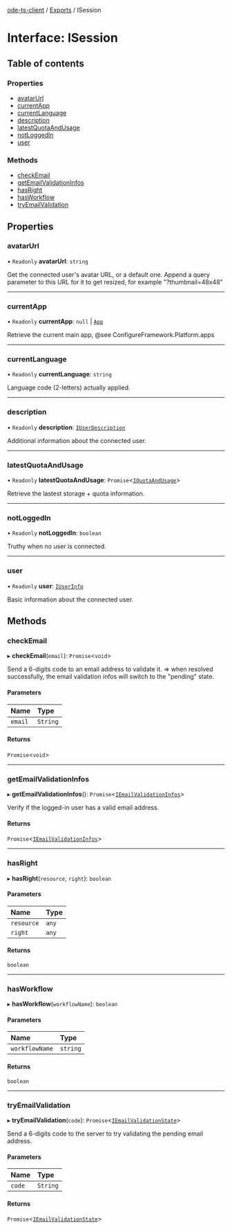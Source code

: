 [ode-ts-client](../README.md) / [Exports](../modules.md) / ISession

# Interface: ISession

## Table of contents

### Properties

- [avatarUrl](ISession.md#avatarurl)
- [currentApp](ISession.md#currentapp)
- [currentLanguage](ISession.md#currentlanguage)
- [description](ISession.md#description)
- [latestQuotaAndUsage](ISession.md#latestquotaandusage)
- [notLoggedIn](ISession.md#notloggedin)
- [user](ISession.md#user)

### Methods

- [checkEmail](ISession.md#checkemail)
- [getEmailValidationInfos](ISession.md#getemailvalidationinfos)
- [hasRight](ISession.md#hasright)
- [hasWorkflow](ISession.md#hasworkflow)
- [tryEmailValidation](ISession.md#tryemailvalidation)

## Properties

### avatarUrl

• `Readonly` **avatarUrl**: `string`

Get the connected user's avatar URL, or a default one.
Append a query parameter to this URL for it to get resized, for example "?thumbnail=48x48"

___

### currentApp

• `Readonly` **currentApp**: ``null`` \| [`App`](../modules.md#app)

Retrieve the current main app, @see ConfigureFramework.Platform.apps

___

### currentLanguage

• `Readonly` **currentLanguage**: `string`

Language code (2-letters) actually applied.

___

### description

• `Readonly` **description**: [`IUserDescription`](IUserDescription.md)

Additional information about the connected user.

___

### latestQuotaAndUsage

• `Readonly` **latestQuotaAndUsage**: `Promise`<[`IQuotaAndUsage`](IQuotaAndUsage.md)\>

Retrieve the lastest storage + quota information.

___

### notLoggedIn

• `Readonly` **notLoggedIn**: `boolean`

Truthy when no user is connected.

___

### user

• `Readonly` **user**: [`IUserInfo`](IUserInfo.md)

Basic information about the connected user.

## Methods

### checkEmail

▸ **checkEmail**(`email`): `Promise`<`void`\>

Send a 6-digits code to an email address to validate it.
=> when resolved successfully, the email validation infos will switch to the "pending" state.

#### Parameters

| Name | Type |
| :------ | :------ |
| `email` | `String` |

#### Returns

`Promise`<`void`\>

___

### getEmailValidationInfos

▸ **getEmailValidationInfos**(): `Promise`<[`IEmailValidationInfos`](IEmailValidationInfos.md)\>

Verify if the logged-in user has a valid email address.

#### Returns

`Promise`<[`IEmailValidationInfos`](IEmailValidationInfos.md)\>

___

### hasRight

▸ **hasRight**(`resource`, `right`): `boolean`

#### Parameters

| Name | Type |
| :------ | :------ |
| `resource` | `any` |
| `right` | `any` |

#### Returns

`boolean`

___

### hasWorkflow

▸ **hasWorkflow**(`workflowName`): `boolean`

#### Parameters

| Name | Type |
| :------ | :------ |
| `workflowName` | `string` |

#### Returns

`boolean`

___

### tryEmailValidation

▸ **tryEmailValidation**(`code`): `Promise`<[`IEmailValidationState`](IEmailValidationState.md)\>

Send a 6-digits code to the server to try validating the pending email address.

#### Parameters

| Name | Type |
| :------ | :------ |
| `code` | `String` |

#### Returns

`Promise`<[`IEmailValidationState`](IEmailValidationState.md)\>
